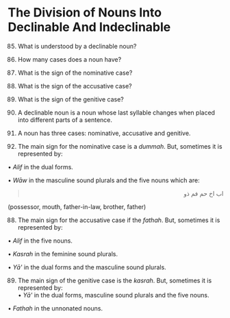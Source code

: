 The Division of Nouns Into Declinable And Indeclinable
======================================================

85. What is understood by a declinable noun?

86. How many cases does a noun have?

87. What is the sign of the nominative case?

88. What is the sign of the accusative case?

89. What is the sign of the genitive case?

85. A declinable noun is a noun whose last syllable changes when placed
into different parts of a sentence.

86. A noun has three cases: nominative, accusative and genitive.

87. The main sign for the nominative case is a *dummah*. But, sometimes
it is represented by:

• *Alif* in the dual forms.

• *Wāw* in the masculine sound plurals and the five nouns which are:

<blockquote dir="rtl">
  <p>
اب اخ حم فم ذو
  </p>
</blockquote>

(possessor, mouth, father-in-law, brother, father)

88. The main sign for the accusative case if the *fathah*. But,
sometimes it is represented by:

• *Alif* in the five nouns.

• *Kasrah* in the feminine sound plurals.

• *Yā'* in the dual forms and the masculine sound plurals.

89. The main sign of the genitive case is the *kasrah*. But, sometimes
it is represented by:  
 • *Yā'* in the dual forms, masculine sound plurals and the five nouns.

• *Fathah* in the unnonated nouns.


